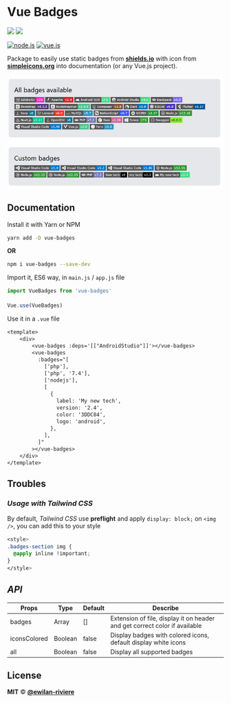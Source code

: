 # **Vue Badges**

[![](https://img.shields.io/npm/v/vue-badges.svg?style=flat-square&color=cb3837&logo=npm&logoColor=ffffff)](https://www.npmjs.com/package/vue-badges)
[![](https://img.shields.io/github/license/ewilan-riviere/vuepress-theme-useweb.svg?style=flat-square&color=f05032&logo=git&logoColor=ffffff)](https://github.com/ewilan-riviere/dependencies-badges/blob/master/LICENSE)

[![node.js](https://img.shields.io/static/v1?label=Node.js&message=v11.15&color=339933&style=flat-square&logo=node.js&logoColor=ffffff)](https://nodejs.org/en/)
[![vue.js](https://img.shields.io/static/v1?label=Vue.js&message=v2.6&color=4FC08D&style=flat-square&logo=vue.js&logoColor=ffffff)](https://vuejs.org/)

Package to easily use static badges from [**shields.io**](https://shields.io/) with icon from [**simpleicons.org**](https://simpleicons.org/) into documentation (or any Vue.js project).

![vue-badges](./lib/vue-badges.jpg)

## **Documentation**

Install it with Yarn or NPM

```bash
yarn add -D vue-badges
```

**OR**

```bash
npm i vue-badges --save-dev
```

Import it, ES6 way, in `main.js` / `app.js` file

```js
import VueBadges from 'vue-badges'

Vue.use(VueBadges)
```

Use it in a `.vue` file

```vue
<template>
    <div>
        <vue-badges :deps='[["AndroidStudio"]]'></vue-badges>
        <vue-badges
          :badges="[
            ['php'],
            ['php', '7.4'],
            ['nodejs'],
            [
              {
                label: 'My new tech',
                version: '2.4',
                color: '3DDC84',
                logo: 'android',
              },
            ],
          ]"
        ></vue-badges>
    </div>
</template>
```

## **Troubles**

### ***Usage with Tailwind CSS***

By default, *Tailwind CSS* use **preflight** and apply `display: block;` on `<img />`, you can add this to your style

```css
<style>
.badges-section img {
  @apply inline !important;
}
</style>
```

## *API*

| Props        | Type    | Default | Describe                                                                   |
|--------------|---------|---------|----------------------------------------------------------------------------|
| badges | Array  | [] | Extension of file, display it on header and get correct color if available |
| iconsColored         | Boolean  | false      | Display badges with colored icons, default display white icons |
| all    | Boolean | false    | Display all supported badges |

## **License**

**MIT** &copy; [**@ewilan-riviere**](https://github.com/ewilan-riviere)
